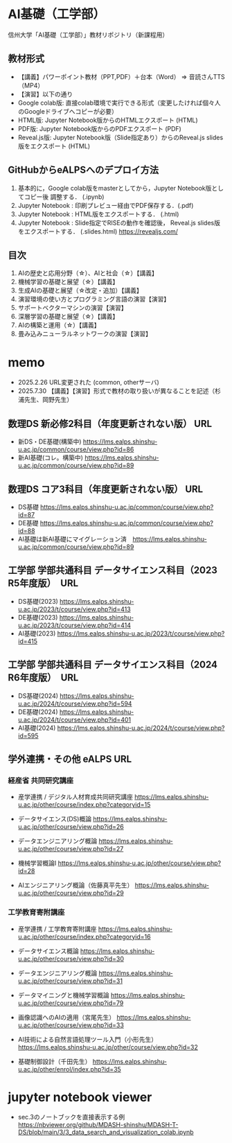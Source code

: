# AI基礎（工学部）

信州大学「AI基礎（工学部）」教材リポジトリ（新課程用）

## 教材形式

* 【講義】パワーポイント教材（PPT,PDF）＋台本（Word） ⇒ 音読さんTTS（MP4）
* 【演習】以下の通り
* Google colab版: 直接colab環境で実行できる形式（変更したければ個々人のGoogleドライブへコピーが必要）
* HTML版: Jupyter Notebook版からのHTMLエクスポート (HTML)
* PDF版: Jupyter Notebook版からのPDFエクスポート (PDF)
* Reveal.js版: Jupyter Notebook版（Slide指定あり）からのReveal.js slides版をエクスポート (HTML)

## GitHubからeALPSへのデプロイ方法

1. 基本的に，Google colab版をmasterとしてから，Jupyter Notebook版としてコピー後 調整する． (.ipynb)
2. Jupyter Notebook : 印刷プレビュー経由でPDF保存する．(.pdf)
3. Jupyter Notebook : HTML版をエクスポートする． (.html)
4. Jupyter Notebook : Slide指定でRISEの動作を確認後， Reveal.js slides版をエクスポートする． (.slides.html) <https://revealjs.com/>

## 目次

1. AIの歴史と応⽤分野（☆）、AIと社会（☆）【講義】
2. 機械学習の基礎と展望（☆）【講義】
3. 生成AIの基礎と展望（☆改定・追加）【講義】
4. 演習環境の使い方とプログラミング言語の演習【演習】
5. サポートベクターマシンの演習【演習】
6. 深層学習の基礎と展望（☆）【講義】
7. AIの構築と運⽤（☆）【講義】
8. 畳み込みニューラルネットワークの演習【演習】

# memo

* 2025.2.26 URL変更された (common, otherサーバ)
* 2025.7.30 【講義】【演習】形式で教材の取り扱いが異なることを記述（杉浦先生、岡野先生）

## 数理DS 新必修2科目（年度更新されない版） URL

* 新DS・DE基礎(構築中) <https://lms.ealps.shinshu-u.ac.jp/common/course/view.php?id=86>
* 新AI基礎(コレ。構築中) <https://lms.ealps.shinshu-u.ac.jp/common/course/view.php?id=89>

## 数理DS コア3科目（年度更新されない版） URL

* DS基礎 <https://lms.ealps.shinshu-u.ac.jp/common/course/view.php?id=87>
* DE基礎 <https://lms.ealps.shinshu-u.ac.jp/common/course/view.php?id=88>
* AI基礎は新AI基礎にマイグレーション済　<https://lms.ealps.shinshu-u.ac.jp/common/course/view.php?id=89>

## 工学部 学部共通科目 データサイエンス科目（2023 R5年度版）　URL

* DS基礎(2023) <https://lms.ealps.shinshu-u.ac.jp/2023/t/course/view.php?id=413>
* DE基礎(2023) <https://lms.ealps.shinshu-u.ac.jp/2023/t/course/view.php?id=414>
* AI基礎(2023) <https://lms.ealps.shinshu-u.ac.jp/2023/t/course/view.php?id=415>

## 工学部 学部共通科目 データサイエンス科目（2024 R6年度版）　URL

* DS基礎(2024) <https://lms.ealps.shinshu-u.ac.jp/2024/t/course/view.php?id=594>
* DE基礎(2024) <https://lms.ealps.shinshu-u.ac.jp/2024/t/course/view.php?id=401>
* AI基礎(2024) <https://lms.ealps.shinshu-u.ac.jp/2024/t/course/view.php?id=595>

## 学外連携・その他 eALPS URL

### 経産省 共同研究講座

* 産学連携 / デジタル人材育成共同研究講座
<https://lms.ealps.shinshu-u.ac.jp/other/course/index.php?categoryid=15>

* データサイエンス(DS)概論
<https://lms.ealps.shinshu-u.ac.jp/other/course/view.php?id=26>
* データエンジニアリング概論
<https://lms.ealps.shinshu-u.ac.jp/other/course/view.php?id=27>
* 機械学習概論I
<https://lms.ealps.shinshu-u.ac.jp/other/course/view.php?id=28>
* AIエンジニアリング概論（佐藤真平先生）
<https://lms.ealps.shinshu-u.ac.jp/other/course/view.php?id=29>

### 工学教育寄附講座

* 産学連携 / 工学教育寄附講座
<https://lms.ealps.shinshu-u.ac.jp/other/course/index.php?categoryid=16>

* データサイエンス概論
<https://lms.ealps.shinshu-u.ac.jp/other/course/view.php?id=30>
* データエンジニアリング概論
<https://lms.ealps.shinshu-u.ac.jp/other/course/view.php?id=31>
* データマイニングと機械学習概論
<https://lms.ealps.shinshu-u.ac.jp/other/course/view.php?id=79>
* 画像認識へのAIの適用（宮尾先生）
<https://lms.ealps.shinshu-u.ac.jp/other/course/view.php?id=33>
* AI技術による自然言語処理ツール入門（小形先生）
<https://lms.ealps.shinshu-u.ac.jp/other/course/view.php?id=32>
* 基礎制御設計（千田先生）
<https://lms.ealps.shinshu-u.ac.jp/other/enrol/index.php?id=35>


# jupyter notebook viewer

* sec.3のノートブックを直接表示する例
https://nbviewer.org/github/MDASH-shinshu/MDASH-T-DS/blob/main/3/3_data_search_and_visualization_colab.ipynb
